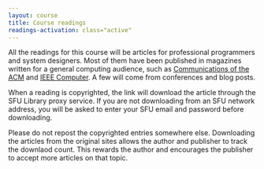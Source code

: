 ```yaml
---
layout: course
title: Course readings
readings-activation: class="active"
---
```

All the readings for this course will be articles for professional programmers and system designers. Most of them have been published in magazines
written for a general computing audience, such as [Communications of the ACM](http://www.acm.org/cacm/ "CACM") and [IEEE Computer](http://www.computer.org/portal/web/computingnow "IEEE Computer"). A few will come from conferences and blog posts.

When a reading is copyrighted, the link will download the article through the SFU Library proxy service. If you are not downloading from an SFU network address, you will be asked to enter your SFU email and password before downloading.

Please do not repost the copyrighted entries somewhere else. Downloading the articles from the original sites allows the author and publisher to track the downlaod count. This rewards the author and encourages the publisher to accept more articles on that topic.
